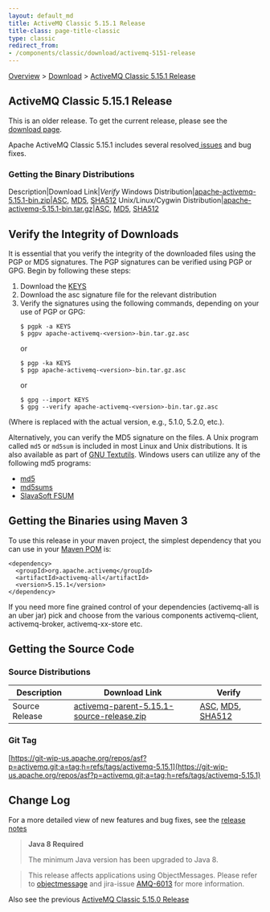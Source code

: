 ```yaml
---
layout: default_md
title: ActiveMQ Classic 5.15.1 Release 
title-class: page-title-classic
type: classic
redirect_from:
- /components/classic/download/activemq-5151-release
---
```


[Overview](overview) > [Download](download) > [ActiveMQ Classic 5.15.1 Release](activemq-5151-release)

ActiveMQ Classic 5.15.1 Release
-----------------------

<div class="alert alert-warning">
  This is an older release. To get the current release, please see the <a href="{{site.baseurl}}/components/classic/download" class="alert-link">download page</a>.
</div>

Apache ActiveMQ Classic 5.15.1 includes several resolved[ issues](https://issues.apache.org/jira/secure/ReleaseNote.jspa?projectId=12311210&version=12341031) and bug fixes.

### Getting the Binary Distributions

Description|Download Link|_Verify_
Windows Distribution|[apache-activemq-5.15.1-bin.zip](https://archive.apache.org/dist/activemq/5.15.1/apache-activemq-5.15.1-bin.zip)|[ASC](https://archive.apache.org/dist/activemq/5.15.1/apache-activemq-5.15.1-bin.zip.asc), [MD5](https://archive.apache.org/dist/activemq/5.15.1/apache-activemq-5.15.1-bin.zip.md5), [SHA512](https://archive.apache.org/dist/activemq/5.15.1/apache-activemq-5.15.1-bin.zip.sha512)
Unix/Linux/Cygwin Distribution|[apache-activemq-5.15.1-bin.tar.gz](https://archive.apache.org/dist/activemq/5.15.1/apache-activemq-5.15.1-bin.tar.gz)|[ASC](https://archive.apache.org/dist/activemq/5.15.1/apache-activemq-5.15.1-bin.tar.gz.asc), [MD5](https://archive.apache.org/dist/activemq/5.15.1/apache-activemq-5.15.1-bin.tar.gz.md5), [SHA512](https://archive.apache.org/dist/activemq/5.15.1/apache-activemq-5.15.1-bin.tar.gz.sha512)

Verify the Integrity of Downloads
---------------------------------

It is essential that you verify the integrity of the downloaded files using the PGP or MD5 signatures. The PGP signatures can be verified using PGP or GPG. Begin by following these steps:

1.  Download the [KEYS](http://www.apache.org/dist/activemq/KEYS)
2.  Download the asc signature file for the relevant distribution
3.  Verify the signatures using the following commands, depending on your use of PGP or GPG:
    ```
    $ pgpk -a KEYS
    $ pgpv apache-activemq-<version>-bin.tar.gz.asc
    ```
    or
    ```
    $ pgp -ka KEYS
    $ pgp apache-activemq-<version>-bin.tar.gz.asc
    ```
    or
    ```
    $ gpg --import KEYS
    $ gpg --verify apache-activemq-<version>-bin.tar.gz.asc
    ```

(Where <version> is replaced with the actual version, e.g., 5.1.0, 5.2.0, etc.).

Alternatively, you can verify the MD5 signature on the files. A Unix program called `md5` or `md5sum` is included in most Linux and Unix distributions. It is also available as part of [GNU Textutils](http://www.gnu.org/software/textutils/textutils.html). Windows users can utilize any of the following md5 programs:

*   [md5](http://www.fourmilab.ch/md5/)
*   [md5sums](http://www.pc-tools.net/win32/md5sums/)
*   [SlavaSoft FSUM](http://www.slavasoft.com/fsum/)

Getting the Binaries using Maven 3
----------------------------------

To use this release in your maven project, the simplest dependency that you can use in your [Maven POM](http://maven.apache.org/guides/introduction/introduction-to-the-pom.html) is:
```
<dependency>
  <groupId>org.apache.activemq</groupId>
  <artifactId>activemq-all</artifactId>
  <version>5.15.1</version>
</dependency>
```
If you need more fine grained control of your dependencies (activemq-all is an uber jar) pick and choose from the various components activemq-client, activemq-broker, activemq-xx-store etc.

Getting the Source Code
-----------------------

### Source Distributions

Description|Download Link|Verify
---|---|---
Source Release|[activemq-parent-5.15.1-source-release.zip](https://archive.apache.org/dist/activemq/5.15.1/activemq-parent-5.15.1-source-release.zip)|[ASC](https://archive.apache.org/dist/activemq/5.15.1/activemq-parent-5.15.1-source-release.zip.asc), [MD5](https://archive.apache.org/dist/activemq/5.15.1/activemq-parent-5.15.1-source-release.zip.md5), [SHA512](https://archive.apache.org/dist/activemq/5.15.1/activemq-parent-5.15.1-source-release.zip.sha512)

### Git Tag

[https://git-wip-us.apache.org/repos/asf?p=activemq.git;a=tag;h=refs/tags/activemq-5.15.1](https://git-wip-us.apache.org/repos/asf?p=activemq.git;a=tag;h=refs/tags/activemq-5.15.1)

Change Log
----------

For a more detailed view of new features and bug fixes, see the [release notes](https://issues.apache.org/jira/secure/ReleaseNote.jspa?projectId=12311210&version=12341031)

> **Java 8 Required**
> 
> The minimum Java version has been upgraded to Java 8.

> This release affects applications using ObjectMessages. Please refer to [objectmessage](objectmessage) and jira-issue [AMQ-6013](https://issues.apache.org/jira/browse/AMQ-6013) for more information.

Also see the previous [ActiveMQ Classic 5.15.0 Release](activemq-5150-release)

